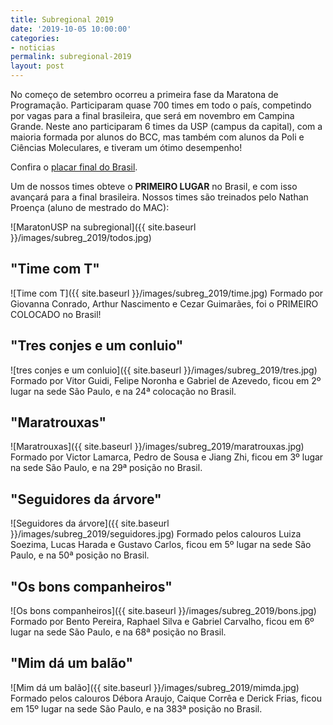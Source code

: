 ```yaml
---
title: Subregional 2019
date: '2019-10-05 10:00:00'
categories:
- noticias
permalink: subregional-2019
layout: post
---
```


No começo de setembro ocorreu a primeira fase da Maratona de Programação. Participaram quase 700 times em todo o país, competindo por vagas para a final brasileira, que será em novembro em Campina Grande. Neste ano participaram 6 times da USP (campus da capital), com a maioria formada por alunos do BCC, mas também com alunos da Poli e Ciências Moleculares, e tiveram um ótimo desempenho!

Confira o [placar final do Brasil](http://maratona.ime.usp.br/primfase19/reports/ScoreBrasil.html?#).

Um de nossos times obteve o **PRIMEIRO LUGAR** no Brasil, e com isso avançará para a final brasileira. Nossos times são treinados pelo Nathan Proença (aluno de mestrado do MAC):

![MaratonUSP na subregional]({{ site.baseurl }}/images/subreg_2019/todos.jpg)

## "Time com T"
![Time com T]({{ site.baseurl }}/images/subreg_2019/time.jpg)
Formado por Giovanna Conrado, Arthur Nascimento e Cezar Guimarães, foi o PRIMEIRO COLOCADO no Brasil!

## "Tres conjes e um conluio"
![tres conjes e um conluio]({{ site.baseurl }}/images/subreg_2019/tres.jpg)
Formado por Vitor Guidi, Felipe Noronha e Gabriel de Azevedo, ficou em 2º lugar na sede São Paulo, e na 24ª colocação no Brasil.

## "Maratrouxas"
![Maratrouxas]({{ site.baseurl }}/images/subreg_2019/maratrouxas.jpg)
Formado por Victor Lamarca, Pedro de Sousa e Jiang Zhi, ficou em 3º lugar na sede São Paulo, e na 29ª posição no Brasil.

## "Seguidores da árvore"
![Seguidores da árvore]({{ site.baseurl }}/images/subreg_2019/seguidores.jpg)
Formado pelos calouros Luiza Soezima, Lucas Harada e Gustavo Carlos, ficou em 5º lugar na sede São Paulo, e na 50ª posição no Brasil.

## "Os bons companheiros"
![Os bons companheiros]({{ site.baseurl }}/images/subreg_2019/bons.jpg)
Formado por Bento Pereira, Raphael Silva e Gabriel Carvalho, ficou em 6º lugar na sede São Paulo, e na 68ª posição no Brasil.

## "Mim dá um balão"
![Mim dá um balão]({{ site.baseurl }}/images/subreg_2019/mimda.jpg)
Formado pelos calouros Débora Araujo, Caique Corrêa e Derick Frias, ficou em 15º lugar na sede São Paulo, e na 383ª posição no Brasil.
